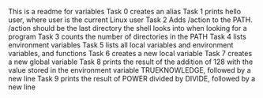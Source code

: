 This is a readme for variables 
Task 0 creates an alias
Task 1 prints hello user, where user is the current Linux user
Task 2 Adds /action to the PATH. /action should be the last directory the shell looks into when looking for a program
Task 3 counts the number of directories in the PATH
Task 4 lists environment variables
Task 5 lists all local variables and environment variables, and functions
Task 6 creates a new local variable
Task 7 creates a new global variable
Task 8 prints the result of the addition of 128 with the value stored in the environment variable TRUEKNOWLEDGE, followed by a new line
Task 9  prints the result of POWER divided by DIVIDE, followed by a new line
